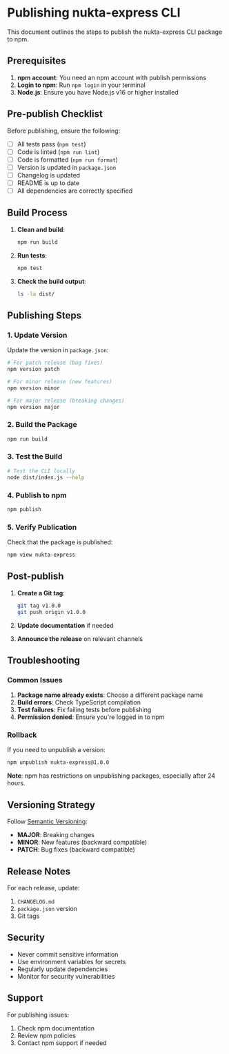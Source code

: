 # Publishing nukta-express CLI

This document outlines the steps to publish the nukta-express CLI package to npm.

## Prerequisites

1. **npm account**: You need an npm account with publish permissions
2. **Login to npm**: Run `npm login` in your terminal
3. **Node.js**: Ensure you have Node.js v16 or higher installed

## Pre-publish Checklist

Before publishing, ensure the following:

- [ ] All tests pass (`npm test`)
- [ ] Code is linted (`npm run lint`)
- [ ] Code is formatted (`npm run format`)
- [ ] Version is updated in `package.json`
- [ ] Changelog is updated
- [ ] README is up to date
- [ ] All dependencies are correctly specified

## Build Process

1. **Clean and build**:
   ```bash
   npm run build
   ```

2. **Run tests**:
   ```bash
   npm test
   ```

3. **Check the build output**:
   ```bash
   ls -la dist/
   ```

## Publishing Steps

### 1. Update Version

Update the version in `package.json`:

```bash
# For patch release (bug fixes)
npm version patch

# For minor release (new features)
npm version minor

# For major release (breaking changes)
npm version major
```

### 2. Build the Package

```bash
npm run build
```

### 3. Test the Build

```bash
# Test the CLI locally
node dist/index.js --help
```

### 4. Publish to npm

```bash
npm publish
```

### 5. Verify Publication

Check that the package is published:

```bash
npm view nukta-express
```

## Post-publish

1. **Create a Git tag**:
   ```bash
   git tag v1.0.0
   git push origin v1.0.0
   ```

2. **Update documentation** if needed

3. **Announce the release** on relevant channels

## Troubleshooting

### Common Issues

1. **Package name already exists**: Choose a different package name
2. **Build errors**: Check TypeScript compilation
3. **Test failures**: Fix failing tests before publishing
4. **Permission denied**: Ensure you're logged in to npm

### Rollback

If you need to unpublish a version:

```bash
npm unpublish nukta-express@1.0.0
```

**Note**: npm has restrictions on unpublishing packages, especially after 24 hours.

## Versioning Strategy

Follow [Semantic Versioning](https://semver.org/):

- **MAJOR**: Breaking changes
- **MINOR**: New features (backward compatible)
- **PATCH**: Bug fixes (backward compatible)

## Release Notes

For each release, update:

1. `CHANGELOG.md`
2. `package.json` version
3. Git tags

## Security

- Never commit sensitive information
- Use environment variables for secrets
- Regularly update dependencies
- Monitor for security vulnerabilities

## Support

For publishing issues:

1. Check npm documentation
2. Review npm policies
3. Contact npm support if needed 